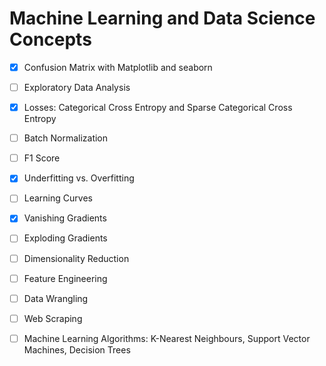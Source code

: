 # Machine Learning and Data Science Concepts

- [x] Confusion Matrix with Matplotlib and seaborn 

- [ ] Exploratory Data Analysis

- [x] Losses: Categorical Cross Entropy and Sparse Categorical Cross Entropy

- [ ] Batch Normalization

- [ ] F1 Score

- [x] Underfitting vs. Overfitting

- [ ] Learning Curves

- [x] Vanishing Gradients

- [ ] Exploding Gradients

- [ ] Dimensionality Reduction

- [ ] Feature Engineering

- [ ] Data Wrangling

- [ ] Web Scraping

- [ ] Machine Learning Algorithms: K-Nearest Neighbours, Support Vector Machines, Decision Trees
